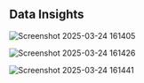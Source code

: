 ## Data Insights
![Screenshot 2025-03-24 161405](https://github.com/user-attachments/assets/a28323fa-4f21-44a8-bb2f-6fa2c68bf538)

![Screenshot 2025-03-24 161426](https://github.com/user-attachments/assets/693d606d-90fa-486c-8936-f5558cf8fe4a)

![Screenshot 2025-03-24 161441](https://github.com/user-attachments/assets/08fa1dfa-a932-4e8c-94ce-02f635aed6c0)
